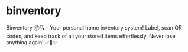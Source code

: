 # binventory
Binventory 📦🔍 – Your personal home inventory system! Label, scan QR codes, and keep track of all your stored items effortlessly. Never lose anything again! ✅📲✨
